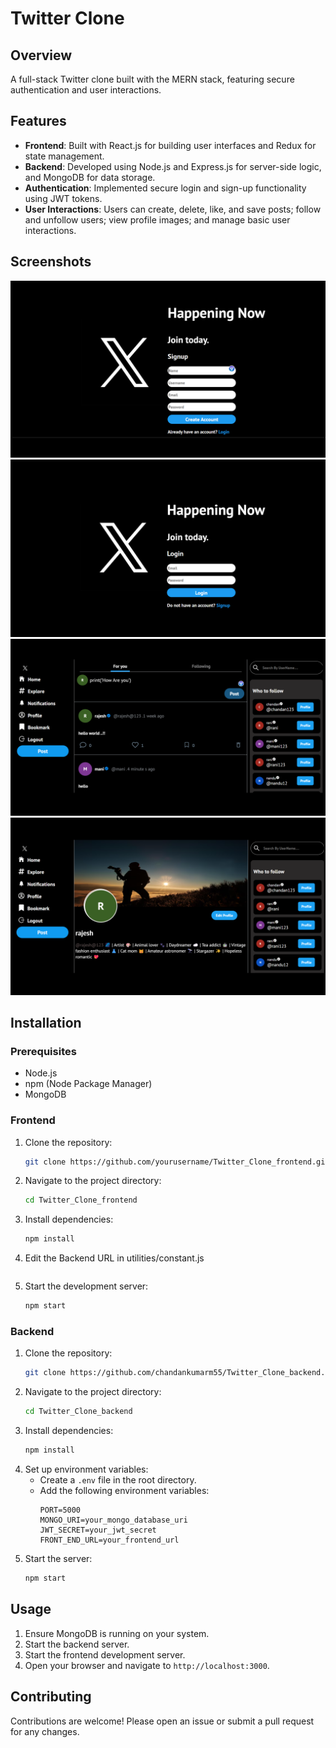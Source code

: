 # Twitter Clone

## Overview
A full-stack Twitter clone built with the MERN stack, featuring secure authentication and user interactions.

## Features
- **Frontend**: Built with React.js for building user interfaces and Redux for state management.
- **Backend**: Developed using Node.js and Express.js for server-side logic, and MongoDB for data storage.
- **Authentication**: Implemented secure login and sign-up functionality using JWT tokens.
- **User Interactions**: Users can create, delete, like, and save posts; follow and unfollow users; view profile images; and manage basic user interactions.

## Screenshots
![Screenshot 1](./twitter1.png)
![Screenshot 2](./twitter2.png)
![Screenshot 3](./twitter3.png)
![Screenshot 4](./twitter4.png)

## Installation

### Prerequisites
- Node.js
- npm (Node Package Manager)
- MongoDB

### Frontend
1. Clone the repository:
    ```bash
    git clone https://github.com/yourusername/Twitter_Clone_frontend.git
    ```
2. Navigate to the project directory:
    ```bash
    cd Twitter_Clone_frontend
    ```
3. Install dependencies:
    ```bash
    npm install
    ```
4. Edit the Backend URL in utilities/constant.js
   ``` backendUrl='http://localhost:5000'
   ```
   
5. Start the development server:
    ```bash
    npm start
    ```

### Backend
1. Clone the repository:
    ```bash
    git clone https://github.com/chandankumarm55/Twitter_Clone_backend.git
    ```
2. Navigate to the project directory:
    ```bash
    cd Twitter_Clone_backend
    ```
3. Install dependencies:
    ```bash
    npm install
    ```
4. Set up environment variables:
    - Create a `.env` file in the root directory.
    - Add the following environment variables:
        ```env
        PORT=5000
        MONGO_URI=your_mongo_database_uri
        JWT_SECRET=your_jwt_secret
        FRONT_END_URL=your_frontend_url
        ```
5. Start the server:
    ```bash
    npm start
    ```
## Usage
1. Ensure MongoDB is running on your system.
2. Start the backend server.
3. Start the frontend development server.
4. Open your browser and navigate to `http://localhost:3000`.

## Contributing
Contributions are welcome! Please open an issue or submit a pull request for any changes.

